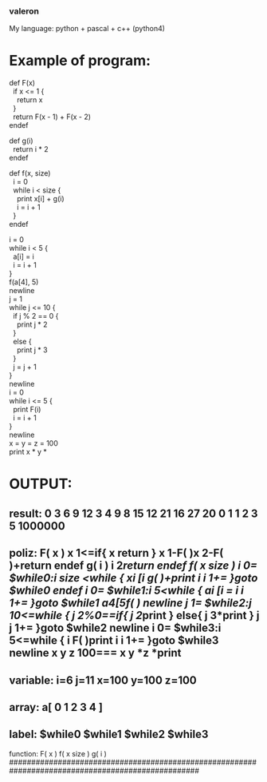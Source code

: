 ### valeron
My language: python + pascal + c++ (python4)

# Example of program:

def F(x)  
&nbsp;&nbsp;if x <= 1 \{  
&nbsp;&nbsp;&nbsp;&nbsp;return x  
&nbsp;&nbsp;\}  
&nbsp;&nbsp;return F(x - 1) + F(x - 2)  
endef  

def g(i)  
&nbsp;&nbsp;return i * 2  
endef

def f(x, size)  
&nbsp;&nbsp;i = 0  
&nbsp;&nbsp;while i < size \{  
&nbsp;&nbsp;&nbsp;&nbsp;print x[i] + g(i)  
&nbsp;&nbsp;&nbsp;&nbsp;i = i + 1  
&nbsp;&nbsp;\}  
endef

i = 0  
while i < 5 \{  
&nbsp;&nbsp;a[i] = i  
&nbsp;&nbsp;i = i + 1  
\}  
f(a[4], 5)  
newline  
j = 1  
while j <= 10 \{  
&nbsp;&nbsp;if j % 2 == 0 \{  
&nbsp;&nbsp;&nbsp;&nbsp;print j * 2  
&nbsp;&nbsp;\}  
&nbsp;&nbsp;else \{  
&nbsp;&nbsp;&nbsp;&nbsp;print j * 3  
&nbsp;&nbsp;\}  
&nbsp;&nbsp;j = j + 1  
\}  
newline  
i = 0  
while i <= 5 \{  
&nbsp;&nbsp;print F(i)  
&nbsp;&nbsp;i = i + 1  
\}  
newline  
x = y = z = 100  
print x * y *   

# OUTPUT:
result:
0 3 6 9 12 
3 4 9 8 15 12 21 16 27 20 
0 1 1 2 3 5 
1000000 
------------------------------------
poliz:
F( x )
x 1<=if{
x return 
}
x 1-F( )x 2-F( )+return 
endef
g( i )
i 2*return 
endef
f( x size )
i 0=
$while0:i size <while {
xi [i g( )+print 
i i 1+=
}goto $while0
endef
i 0=
$while1:i 5<while {
ai [i =
i i 1+=
}goto $while1
a4[5f( )
newline 
j 1=
$while2:j 10<=while {
j 2%0==if{
j 2*print 
}
else{
j 3*print 
}
j j 1+=
}goto $while2
newline 
i 0=
$while3:i 5<=while {
i F( )print 
i i 1+=
}goto $while3
newline 
x y z 100===
x y *z *print 
------------------------------------
variable:
i=6
j=11
x=100
y=100
z=100
------------------------------------
array:
a[ 0 1 2 3 4 ]
------------------------------------
label:
$while0
$while1
$while2
$while3
------------------------------------
function:
F( x )
f( x size )
g( i )
###################################################################################################
